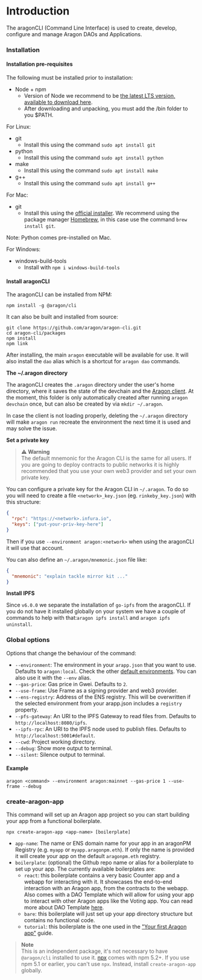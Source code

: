 # Introduction

The aragonCLI (Command Line Interface) is used to create, develop, configure and manage Aragon DAOs and Applications.

### [ ](https://hack.aragon.org/docs/cli-intro#installation) <a href="#installation" id="installation"></a>

### Installation

#### Installation pre-requisites <a href="#installation-pre-requisites" id="installation-pre-requisites"></a>

The following must be installed prior to installation:

* Node + npm
  * Version of Node we recommend to be [the latest LTS version, available to download here](https://nodejs.org/en/).
  * After downloading and unpacking, you must add the /bin folder to you $PATH.

For Linux:

* git
  * Install this using the command `sudo apt install git`
* python
  * Install this using the command `sudo apt install python`
* make
  * Install this using the command `sudo apt install make`
* g++
  * Install this using the command `sudo apt install g++`

For Mac:

* git
  * Install this using the [official installer](https://sourceforge.net/projects/git-osx-installer/). We recommend using the package manager [Homebrew](https://brew.sh), in this case use the command `brew install git`.

Note: Python comes pre-installed on Mac.

For Windows:

* windows-build-tools
  * Install with `npm i windows-build-tools`

#### Install aragonCLI <a href="#install-aragoncli" id="install-aragoncli"></a>

The aragonCLI can be installed from NPM:

```
npm install -g @aragon/cli
```

It can also be built and installed from source:

```
git clone https://github.com/aragon/aragon-cli.git
cd aragon-cli/packages
npm install
npm link
```

After installing, the main `aragon` executable will be available for use. It will also install the `dao` alias which is a shortcut for `aragon dao` commands.

**The \~/.aragon directory**

The aragonCLI creates the `.aragon` directory under the user's home directory, where it saves the state of the devchain and the [Aragon client](https://hack.aragon.org/docs/client). At the moment, this folder is only automatically created after running `aragon devchain` once, but can also be created by via `mkdir ~/.aragon`.

In case the client is not loading properly, deleting the `~/.aragon` directory will make `aragon run` recreate the environment the next time it is used and may solve the issue.

**Set a private key**

> **⚠️ Warning**\
> The default mnemonic for the Aragon CLI is the same for all users. If you are going to deploy contracts to public networks it is highly recommended that you use your own web3 provider and set your own private key.

You can configure a private key for the Aragon CLI in `~/.aragon`. To do so you will need to create a file `<network>_key.json` (eg. `rinkeby_key.json`) with this structure:

```json
{
  "rpc": "https://<network>.infura.io",
  "keys": ["put-your-priv-key-here"]
}
```

Then if you use `--environment aragon:<network>` when using the aragonCLI it will use that account.

You can also define an `~/.aragon/mnemonic.json` file like:

```json
{
  "mnemonic": "explain tackle mirror kit ..."
}
```

**Install IPFS**

Since `v6.0.0` we separate the installation of `go-ipfs` from the aragonCLI. If you do not have it installed globally on your system we have a couple of commands to help with that:`aragon ipfs install` and `aragon ipfs uninstall`.

### Global options <a href="#global-options" id="global-options"></a>

Options that change the behaviour of the command:

* `--environment`: The environment in your `arapp.json` that you want to use. Defaults to `aragon:local`. Check the other [default environments](https://hack.aragon.org/docs/cli-global-confg.html#example). You can also use it with the `--env` alias.
* `--gas-price`: Gas price in Gwei. Defaults to `2`.
* `--use-frame`: Use Frame as a signing provider and web3 provider.
* `--ens-registry`: Address of the ENS registry. This will be overwritten if the selected environment from your arapp.json includes a `registry` property.
* `--pfs-gateway`: An URI to the IPFS Gateway to read files from. Defaults to `http://localhost:8080/ipfs`.
* `--ipfs-rpc`: An URI to the IPFS node used to publish files. Defaults to `http://localhost:5001#default`.
* `--cwd`: Project working directory.
* `--debug`: Show more output to terminal.
* `--silent`: Silence output to terminal.

#### Example <a href="#example" id="example"></a>

```
aragon <command> --environment aragon:mainnet --gas-price 1 --use-frame --debug
```

### create-aragon-app <a href="#create-aragon-app" id="create-aragon-app"></a>

This command will set up an Aragon app project so you can start building your app from a functional boilerplate.

```
npx create-aragon-app <app-name> [boilerplate]
```

* `app-name`: The name or ENS domain name for your app in an aragonPM Registry (e.g. `myapp` or `myapp.aragonpm.eth`). If only the name is provided it will create your app on the default `aragonpm.eth` registry.
* `boilerplate`: (optional) the Github repo name or alias for a boilerplate to set up your app. The currently available boilerplates are:
  * `react`: this boilerplate contains a very basic Counter app and a webapp for interacting with it. It showcases the end-to-end interaction with an Aragon app, from the contracts to the webapp. Also comes with a DAO Template which will allow for using your app to interact with other Aragon apps like the Voting app. You can read more about DAO Template [here](https://hack.aragon.org/docs/templates-intro).
  * `bare`: this boilerplate will just set up your app directory structure but contains no functional code.
  * `tutorial`: this boilerplate is the one used in the ["Your first Aragon app"](https://github.com/aragon/your-first-aragon-app) guide.

> **Note**\
> This is an independent package, it's not necessary to have `@aragon/cli` installed to use it. [npx](https://medium.com/@maybekatz/introducing-npx-an-npm-package-runner-55f7d4bd282b) comes with npm 5.2+. If you use npm 5.1 or earlier, you can't use `npx`. Instead, install `create-aragon-app` globally.
